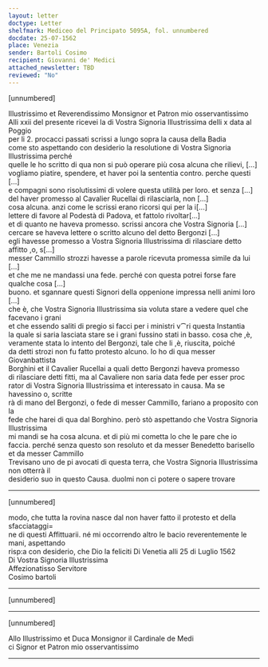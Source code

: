 ```yaml
---
layout: letter
doctype: Letter
shelfmark: Mediceo del Principato 5095A, fol. unnumbered
docdate: 25-07-1562
place: Venezia
sender: Bartoli Cosimo
recipient: Giovanni de' Medici
attached_newsletter: TBD
reviewed: "No"
---
```


[unnumbered]  
  
  
Illustrissimo et Reverendissimo Monsignor et Patron mio osservantissimo  
Alli xxii del presente ricevei la di Vostra Signoria Illustrissima delli x data al Poggio  
per li 2. procacci passati scrissi a lungo sopra la causa della Badia  
come sto aspettando con desiderio la resolutione di Vostra Signoria Illustrissima perché  
quelle le ho scritto di qua non si può operare più cosa alcuna che rilievi, [...]  
vogliamo piatire, spendere, et haver poi la sententia contro. perche questi [...]  
e compagni sono risolutissimi di volere questa utilità per loro. et senza [...]  
del haver promesso al Cavalier Rucellai di rilasciarla, non [...]  
cosa alcuna. anzi come le scrissi erano ricorsi qui per la i[...]  
lettere di favore al Podestà di Padova, et fattolo rivoltar[...]  
et di quanto ne haveva promesso. scrissi ancora che Vostra Signoria [...]  
cercare se haveva lettere o scritto alcuno del detto Bergonzi [...]  
egli havesse promesso a Vostra Signoria Illustrissima di rilasciare detto affitto ,o, s[...]  
messer Cammillo strozzi havesse a parole ricevuta promessa simile da lui [...]  
et che me ne mandassi una fede. perché con questa potrei forse fare qualche cosa [...]  
buono. et sgannare questi Signori della oppenione impressa nelli animi loro [...]  
che è, che Vostra Signoria Illustrissima sia voluta stare a vedere quel che facevano i grani  
et che essendo saliti di pregio si facci per i ministri v⁀ri questa Instantia  
la quale si saria lasciata stare se i grani fussino stati in basso. cosa che ,è,  
veramente stata lo intento del Bergonzi, tale che li ,è, riuscita, poiché  
da detti strozi non fu fatto protesto alcuno. Io ho di qua messer Giovanbattista  
Borghini et il Cavalier Rucellai a quali detto Bergonzi haveva promesso  
di rilasciare detti fitti, ma al Cavaliere non saria data fede per esser proc  
rator di Vostra Signoria Illustrissima et interessato in causa. Ma se havessino o, scritte  
rà di mano del Bergonzi, o fede di messer Cammillo, fariano a proposito con la  
fede che harei di qua dal Borghino. però stò aspettando che Vostra Signoria Illustrissima  
mi mandi se ha cosa alcuna. et di più mi cometta lo che le pare che io  
faccia. perché senza questo son resoluto et da messer Benedetto barisello et da messer Cammillo  
Trevisano uno de pi avocati di questa terra, che Vostra Signoria Illustrissima non otterrà il  
desiderio suo in questo Causa. duolmi non ci potere o sapere trovare  
  
---  

[unnumbered]  
  
  
modo, che tutta la rovina nasce dal non haver fatto il protesto et della sfacciataggi=  
ne di questi Affittuarii. né mi occorrendo altro le bacio reverentemente le mani, aspettando  
risp:a con desiderio, che Dio la feliciti Di Venetia alli 25 di Luglio 1562  
Di Vostra Signoria Illustrissima  
Affezionatisso Servitore  
Cosimo bartoli  
  
---  

[unnumbered]  
  
  
---  

[unnumbered]  
  
  
Allo Illustrissimo et Duca Monsignor il Cardinale de Medi  
ci Signor et Patron mio osservantissimo  
	  
---  


